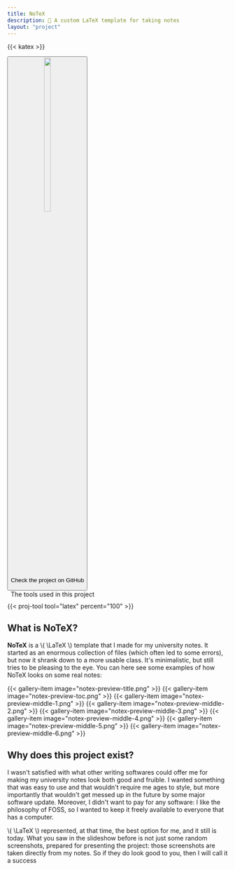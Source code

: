 ```yaml
---
title: NoTeX
description: 📜 A custom LaTeX template for taking notes 
layout: "project"
---
```


{{< katex >}}

<div class="project-info-container">
    <button class="project-gh-link" onclick="location.href='https://github.com/ElBi21/NoTeX'">
        <img src="/icons/github.svg" width="30%" style="margin-top: 0px;">
        <p class="project-gh-par">Check the project on GitHub</p>
    </button>
    <div class="project-tools-container">
        <p style="margin: 0 8px 10px 8px; font-weight: 400; font-size: normal;">The tools used in this project</p>
        <div class="project-tools">
            {{< proj-tool tool="latex" percent="100" >}}
        </div>
    </div>
</div>

## What is NoTeX?

**NoTeX** is a \\( \LaTeX \\) template that I made for my university notes. It started as an enormous collection of files (which often led to some errors), but now it shrank down to a more usable class. It's minimalistic, but still tries to be pleasing to the eye. You can here see some examples of how NoTeX looks on some real notes:

<div class="scroll_gallery">
    {{< gallery-item image="notex-preview-title.png" >}}
    {{< gallery-item image="notex-preview-toc.png" >}}
    {{< gallery-item image="notex-preview-middle-1.png" >}}
    {{< gallery-item image="notex-preview-middle-2.png" >}}
    {{< gallery-item image="notex-preview-middle-3.png" >}}
    {{< gallery-item image="notex-preview-middle-4.png" >}}
    {{< gallery-item image="notex-preview-middle-5.png" >}}
    {{< gallery-item image="notex-preview-middle-6.png" >}}
</div>

## Why does this project exist?

I wasn't satisfied with what other writing softwares could offer me for making my university notes look both good and fruible. I wanted something that was easy to use and that wouldn't require me ages to style, but more importantly that wouldn't get messed up in the future by some major software update. Moreover, I didn't want to pay for any software: I like the philosophy of FOSS, so I wanted to keep it freely available to everyone that has a computer. 

\\( \LaTeX \\) represented, at that time, the best option for me, and it still is today. What you saw in the slideshow before is not just some random screenshots, prepared for presenting the project: those screenshots are taken directly from my notes. So if they do look good to you, then I will call it a success